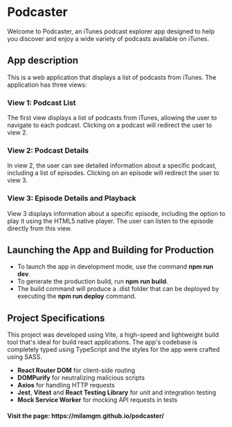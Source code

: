 # Podcaster

Welcome to Podcaster, an iTunes podcast explorer app designed to help you discover and enjoy a wide variety of podcasts available on iTunes.

<h2>App description</h2>
This is a web application that displays a list of podcasts from iTunes. The application has three views:

<h3>View 1: Podcast List</h3>
The first view displays a list of podcasts from iTunes, allowing the user to navigate to each podcast. Clicking on a podcast will redirect the user to view 2.

<h3>View 2: Podcast Details</h3>
In view 2, the user can see detailed information about a specific podcast, including a list of episodes. Clicking on an episode will redirect the user to view 3.

<h3>View 3: Episode Details and Playback</h3>
View 3 displays information about a specific episode, including the option to play it using the HTML5 native player. The user can listen to the episode directly from this view.

<h2>Launching the App and Building for Production</h2>
<ul>
  <li>To launch the app in development mode, use the command <b>npm run dev</b>.</li>
  <li>To generate the production build, run <b>npm run build</b>.</li>
  <li>The build command will produce a .dist folder that can be deployed by executing the <b>npm run deploy</b> command.</li>
</ul>

<h2>Project Specifications</h2>
This project was developed using Vite, a high-speed and lightweight build tool that's ideal for build react applications. The app's codebase is completely typed using TypeScript and the styles for the app were crafted using SASS.

<ul>
  <li><strong>React Router DOM</strong> for client-side routing</li>
  <li><strong>DOMPurify</strong> for neutralizing malicious scripts</li>
  <li><strong>Axios</strong> for handling HTTP requests</li>
  <li><strong>Jest</strong>, <strong>Vitest</strong> and <strong>React Testing Library</strong> for unit and integration testing</li>
  <li><strong>Mock Service Worker</strong> for mocking API requests in tests</li>
</ul>


<h4><b>Visit the page: https://milamgm.github.io/podcaster/</b></h4>
